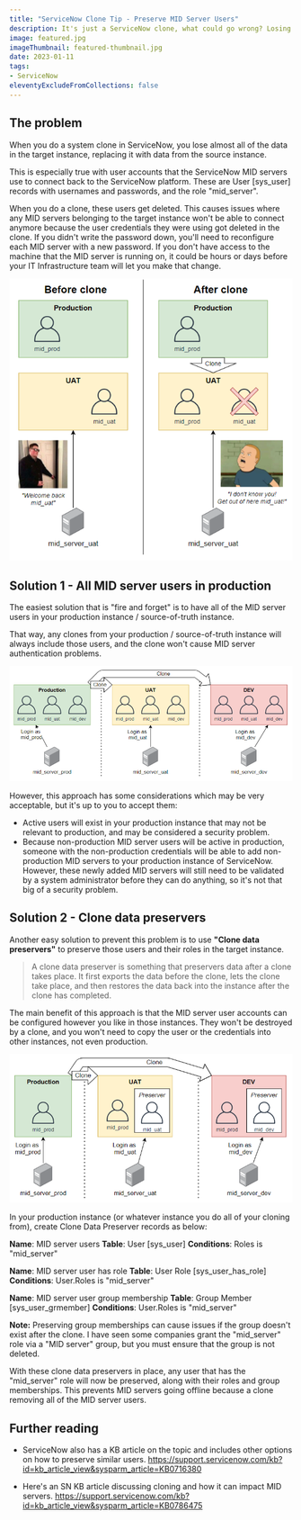 ```yaml
---
title: "ServiceNow Clone Tip - Preserve MID Server Users"
description: It's just a ServiceNow clone, what could go wrong? Losing all of your MID servers in the target instance, that's what! Here's how to prevent that from happening.
image: featured.jpg
imageThumbnail: featured-thumbnail.jpg
date: 2023-01-11
tags:
- ServiceNow
eleventyExcludeFromCollections: false
---
```


## The problem
When you do a system clone in ServiceNow, you lose almost all of the data in the target instance, replacing it with data from the source instance.

This is especially true with user accounts that the ServiceNow MID servers use to connect back to the ServiceNow platform. These are User [sys_user] records with usernames and passwords, and the role "mid_server".

When you do a clone, these users get deleted. This causes issues where any MID servers belonging to the target instance won't be able to connect anymore because the user credentials they were using got deleted in the clone. 
If you didn't write the password down, you'll need to reconfigure each MID server with a new password.
If you don't have access to the machine that the MID server is running on, it could be hours or days before your IT Infrastructure team will let you make that change.

[![MID user lost during clone](mid-user-gone-after-clone.png)](mid-user-gone-after-clone.png)

## Solution 1 - All MID server users in production
The easiest solution that is "fire and forget" is to have all of the MID server users in your production instance / source-of-truth instance.

That way, any clones from your production / source-of-truth instance will always include those users, and the clone won't cause MID server authentication problems.

[![All MID users in production](all-mid-users-in-sot.png)](all-mid-users-in-sot.png)

However, this approach has some considerations which may be very acceptable, but it's up to you to accept them:
* Active users will exist in your production instance that may not be relevant to production, and may be considered a security problem.
* Because non-production MID server users will be active in production, someone with the non-production credentials will be able to add non-production MID servers to your production instance of ServiceNow. However, these newly added MID servers will still need to be validated by a system administrator before they can do anything, so it's not that big of a security problem.

## Solution 2 - Clone data preservers
Another easy solution to prevent this problem is to use **"Clone data preservers"** to preserve those users and their roles in the target instance.

> A clone data preserver is something that preservers data after a clone takes place. 
> It first exports the data before the clone, lets the clone take place, and then restores the data back into the instance after the clone has completed.

The main benefit of this approach is that the MID server user accounts can be configured however you like in those instances. They won't be destroyed by a clone, and you won't need to copy the user or the credentials into other instances, not even production.

[![MID server users with clone data preservers](mid-users-with-preservers.png)](mid-users-with-preservers.png)

In your production instance (or whatever instance you do all of your cloning from), create Clone Data Preserver records as below:

 **Name**: MID server users
 **Table**: User [sys_user]
 **Conditions**: Roles is "mid_server"

 **Name**: MID server user has role
 **Table**: User Role [sys_user_has_role]
 **Conditions**: User.Roles is "mid_server"

 **Name**: MID server user group membership
 **Table**: Group Member [sys_user_grmember]
 **Conditions**: User.Roles is "mid_server"
 
 **Note:** Preserving group memberships can cause issues if the group doesn't exist after the clone. I have seen some companies grant the "mid_server" role via a "MID server" group, but you must ensure that the group is not deleted.

With these clone data preservers in place, any user that has the "mid_server" role will now be preserved, along with their roles and group memberships. This prevents MID servers going offline because a clone removing all of the MID server users.

## Further reading
* ServiceNow also has a KB article on the topic and includes other options on how to preserve similar users.
 https://support.servicenow.com/kb?id=kb_article_view&sysparm_article=KB0716380

* Here's an SN KB article discussing cloning and how it can impact MID servers.
 https://support.servicenow.com/kb?id=kb_article_view&sysparm_article=KB0786475
